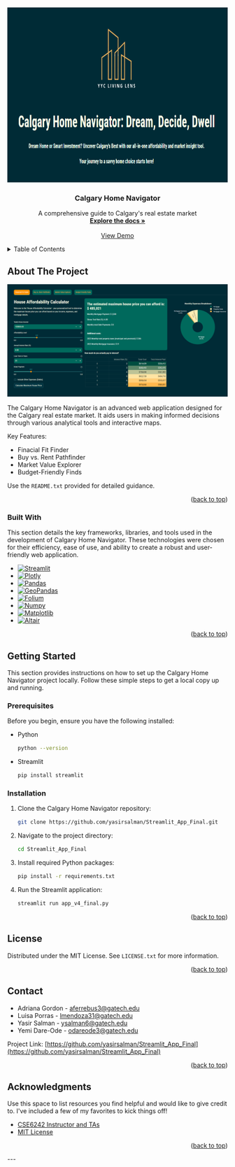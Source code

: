<!-- Improved compatibility of back to top link -->
<a name="readme-top"></a>

<!-- PROJECT LOGO -->
<br />
<div align="center">
  <a href="https://github.com/yasirsalman/Streamlit_App_Final/blob/main/logo.PNG">
    <img src="logo.PNG" alt="Logo" width="600" height="400">
  </a>

  <h3 align="center">Calgary Home Navigator</h3>

  <p align="center">
    A comprehensive guide to Calgary's real estate market
    <br />
    <a href="https://github.com/yasirsalman/Streamlit_App_Final/blob/main/README.txt"><strong>Explore the docs »</strong></a>
    <br />
    <br />
    <a href="https://yyc-living-lens.streamlit.app/">View Demo</a>

  </p>
</div>



<!-- TABLE OF CONTENTS -->
<details>
  <summary>Table of Contents</summary>
  <ol>
    <li><a href="#about-the-project">About The Project</a></li>
    <li><a href="#getting-started">Getting Started</a>
      <ul>
        <li><a href="#prerequisites">Prerequisites</a></li>
        <li><a href="#installation">Installation</a></li>
      </ul>
    </li>
    <li><a href="#license">License</a></li>
    <li><a href="#contact">Contact</a></li>
    <li><a href="#acknowledgments">Acknowledgments</a></li>
  </ol>
</details>

<!-- ABOUT THE PROJECT -->
## About The Project

[product-screenshot]: app_screenshot.PNG

[![Calgary Home Navigator Screen Shot][product-screenshot]](https://github.com/yasirsalman/Streamlit_App_Final/blob/main/app_screenshot.PNG)


The Calgary Home Navigator is an advanced web application designed for the Calgary real estate market. It aids users in making informed decisions through various analytical tools and interactive maps.

Key Features:
* Finacial Fit Finder
* Buy vs. Rent Pathfinder
* Market Value Explorer
* Budget-Friendly Finds

Use the `README.txt` provided for detailed guidance.

<p align="right">(<a href="#readme-top">back to top</a>)</p>

### Built With

This section details the key frameworks, libraries, and tools used in the development of Calgary Home Navigator. These technologies were chosen for their efficiency, ease of use, and ability to create a robust and user-friendly web application.

* [![Streamlit][Streamlit-badge]][Streamlit-url]
* [![Plotly][Plotly-badge]][Plotly-url]
* [![Pandas][Pandas-badge]][Pandas-url]
* [![GeoPandas][GeoPandas-badge]][GeoPandas-url]
* [![Folium][Folium-badge]][Folium-url]
* [![Numpy][Numpy-badge]][Numpy-url]
* [![Matplotlib][Matplotlib-badge]][Matplotlib-url]
* [![Altair][Altair-badge]][Altair-url]

<p align="right">(<a href="#readme-top">back to top</a>)</p>



## Getting Started

This section provides instructions on how to set up the Calgary Home Navigator project locally. Follow these simple steps to get a local copy up and running.

### Prerequisites

Before you begin, ensure you have the following installed:
* Python
  ```sh
  python --version
  ```
* Streamlit
  ```sh
  pip install streamlit
  ```

### Installation

1. Clone the Calgary Home Navigator repository:
   ```sh
   git clone https://github.com/yasirsalman/Streamlit_App_Final.git
   ```
2. Navigate to the project directory:
   ```sh
   cd Streamlit_App_Final
   ```
3. Install required Python packages:
   ```sh
   pip install -r requirements.txt
   ```
4. Run the Streamlit application:
   ```sh
   streamlit run app_v4_final.py
   ```

<p align="right">(<a href="#readme-top">back to top</a>)</p>


<!-- LICENSE -->
## License

Distributed under the MIT License. See `LICENSE.txt` for more information.

<p align="right">(<a href="#readme-top">back to top</a>)</p>


<!-- CONTACT -->
## Contact

* Adriana Gordon - aferrebus3@gatech.edu
* Luisa Porras - lmendoza31@gatech.edu
* Yasir Salman - ysalman6@gatech.edu
* Yemi Dare-Ode - odareode3@gatech.edu


Project Link: [https://github.com/yasirsalman/Streamlit_App_Final](https://github.com/yasirsalman/Streamlit_App_Final)

<p align="right">(<a href="#readme-top">back to top</a>)</p>


<!-- ACKNOWLEDGMENTS -->
## Acknowledgments

Use this space to list resources you find helpful and would like to give credit to. I've included a few of my favorites to kick things off!

* [CSE6242 Instructor and TAs](https://poloclub.github.io/#cse6242)
* [MIT License](https://opensource.org/license/mit/)


<p align="right">(<a href="#readme-top">back to top</a>)</p>
---

<!-- MARKDOWN LINKS & IMAGES -->
[Streamlit-badge]: https://img.shields.io/badge/Streamlit-FF4B4B?style=for-the-badge&logo=Streamlit&logoColor=white
[Streamlit-url]: https://streamlit.io/
[Plotly-badge]: https://img.shields.io/badge/Plotly-3F4F75?style=for-the-badge&logo=Plotly&logoColor=white
[Plotly-url]: https://plotly.com/
[Pandas-badge]: https://img.shields.io/badge/Pandas-150458?style=for-the-badge&logo=pandas&logoColor=white
[Pandas-url]: https://pandas.pydata.org/
[GeoPandas-badge]: https://img.shields.io/badge/GeoPandas-2B5B84?style=for-the-badge&logo=GeoPandas&logoColor=white
[GeoPandas-url]: https://geopandas.org/
[Folium-badge]: https://img.shields.io/badge/Folium-77B829?style=for-the-badge&logo=Folium&logoColor=white
[Folium-url]: https://python-visualization.github.io/folium/
[Numpy-badge]: https://img.shields.io/badge/Numpy-013243?style=for-the-badge&logo=numpy&logoColor=white
[Numpy-url]: https://numpy.org/
[Matplotlib-badge]: https://img.shields.io/badge/Matplotlib-263238?style=for-the-badge&logo=Matplotlib&logoColor=white
[Matplotlib-url]: https://matplotlib.org/
[Altair-badge]: https://img.shields.io/badge/Altair-F9AB00?style=for-the-badge&logo=Altair&logoColor=white
[Altair-url]: https://altair-viz.github.io/